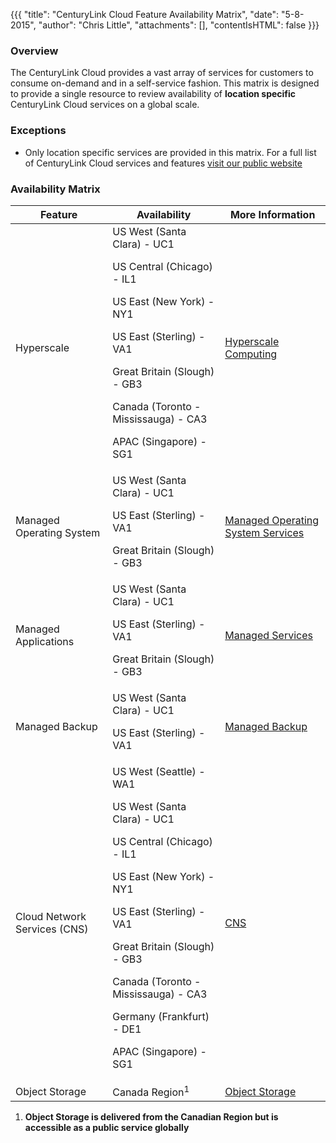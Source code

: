 {{{
  "title": "CenturyLink Cloud Feature Availability Matrix",
  "date": "5-8-2015",
  "author": "Chris Little",
  "attachments": [],
  "contentIsHTML": false
}}}

### Overview

The CenturyLink Cloud provides a vast array of services for customers to consume on-demand and in a self-service fashion.  This matrix is designed to provide a single resource to review availability of **location specific** CenturyLink Cloud services on a global scale.  

### Exceptions

* Only location specific services are provided in this matrix.  For a full list of CenturyLink Cloud services and features [visit our public website](//www.centurylinkcloud.com)

### Availability Matrix

**Feature**|**Availability**|**More Information**
-----------|----------------|--------------------
Hyperscale|US West (Santa Clara) - UC1<p>US Central (Chicago) - IL1<p>US East (New York) - NY1<p>US East (Sterling) - VA1<p>Great Britain (Slough) - GB3<p>Canada (Toronto - Mississauga) - CA3<p>APAC (Singapore) - SG1|[Hyperscale Computing](//www.centurylinkcloud.com/hyperscale)
Managed Operating System|US West (Santa Clara) - UC1<p>US East (Sterling) - VA1<p>Great Britain (Slough) - GB3|[Managed Operating System Services](//www.centurylinkcloud.com/managed-services/operating-system)
Managed Applications|US West (Santa Clara) - UC1<p>US East (Sterling) - VA1<p>Great Britain (Slough) - GB3|[Managed Services](//www.centurylinkcloud.com/managed-services)
Managed Backup|US West (Santa Clara) - UC1<p>US East (Sterling) - VA1|[Managed Backup](//www.centurylinkcloud.com/managed-services/backup)
Cloud Network Services (CNS)|US West (Seattle) - WA1<p>US West (Santa Clara) - UC1<p>US Central (Chicago) - IL1<p>US East (New York) - NY1<p>US East (Sterling) - VA1<p>Great Britain (Slough) - GB3<p>Canada (Toronto - Mississauga) - CA3<p>Germany (Frankfurt) - DE1<p>APAC (Singapore) - SG1|[CNS](//www.centurylinkcloud.com/blog/post/use-cloud-network-service-for-making-hybrid-cloud-a-reality)
Object Storage|Canada Region<sup>1</sup>|[Object Storage](//www.centurylinkcloud.com/object-storage)

1.  **Object Storage is delivered from the Canadian Region but is accessible as a public service globally**
